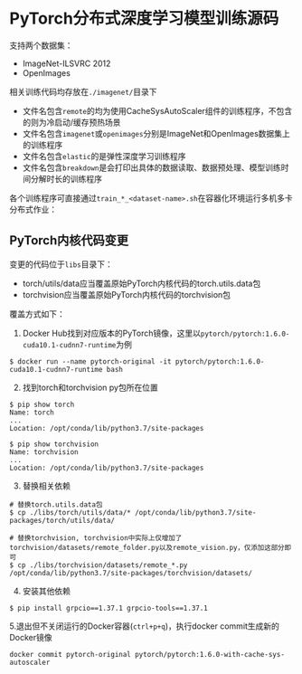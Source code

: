 # PyTorch分布式深度学习模型训练源码

支持两个数据集：
- ImageNet-ILSVRC 2012
- OpenImages

相关训练代码均存放在`./imagenet/`目录下
- 文件名包含`remote`的均为使用CacheSysAutoScaler组件的训练程序，不包含的则为冷启动/缓存预热场景
- 文件名包含`imagenet`或`openimages`分别是ImageNet和OpenImages数据集上的训练程序
- 文件名包含`elastic`的是弹性深度学习训练程序
- 文件名包含`breakdown`是会打印出具体的数据读取、数据预处理、模型训练时间分解时长的训练程序

各个训练程序可直接通过`train_*_<dataset-name>.sh`在容器化环境运行多机多卡分布式作业：

## PyTorch内核代码变更 

变更的代码位于`libs`目录下：
- torch/utils/data应当覆盖原始PyTorch内核代码的torch.utils.data包
- torchvision应当覆盖原始PyTorch内核代码的torchvision包

覆盖方式如下：

1. Docker Hub找到对应版本的PyTorch镜像，这里以`pytorch/pytorch:1.6.0-cuda10.1-cudnn7-runtime`为例

```
$ docker run --name pytorch-original -it pytorch/pytorch:1.6.0-cuda10.1-cudnn7-runtime bash
```

2. 找到torch和torchvision py包所在位置

```
$ pip show torch
Name: torch
...
Location: /opt/conda/lib/python3.7/site-packages
```

```
$ pip show torchvision
Name: torchvision
...
Location: /opt/conda/lib/python3.7/site-packages
```

3. 替换相关依赖

```
# 替换torch.utils.data包
$ cp ./libs/torch/utils/data/* /opt/conda/lib/python3.7/site-packages/torch/utils/data/

# 替换torchvision, torchvision中实际上仅增加了torchvision/datasets/remote_folder.py以及remote_vision.py，仅添加这部分即可
$ cp ./libs/torchvision/datasets/remote_*.py /opt/conda/lib/python3.7/site-packages/torchvision/datasets/
```

4. 安装其他依赖
```
$ pip install grpcio==1.37.1 grpcio-tools==1.37.1
```

5.退出但不关闭运行的Docker容器(`ctrl+p+q`)，执行docker commit生成新的Docker镜像

```
docker commit pytorch-original pytorch/pytorch:1.6.0-with-cache-sys-autoscaler
```

